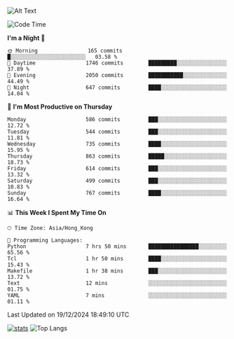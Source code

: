 ![Alt Text](https://media.tenor.com/3Gehha8RO-sAAAAC/goose-dance.gif)

<!--START_SECTION:waka-->
![Code Time](http://img.shields.io/badge/Code%20Time-373%20hrs%202%20mins-blue)

**I'm a Night 🦉** 

```text
🌞 Morning                165 commits         █░░░░░░░░░░░░░░░░░░░░░░░░   03.58 % 
🌆 Daytime                1746 commits        █████████░░░░░░░░░░░░░░░░   37.89 % 
🌃 Evening                2050 commits        ███████████░░░░░░░░░░░░░░   44.49 % 
🌙 Night                  647 commits         ████░░░░░░░░░░░░░░░░░░░░░   14.04 % 
```
📅 **I'm Most Productive on Thursday** 

```text
Monday                   586 commits         ███░░░░░░░░░░░░░░░░░░░░░░   12.72 % 
Tuesday                  544 commits         ███░░░░░░░░░░░░░░░░░░░░░░   11.81 % 
Wednesday                735 commits         ████░░░░░░░░░░░░░░░░░░░░░   15.95 % 
Thursday                 863 commits         █████░░░░░░░░░░░░░░░░░░░░   18.73 % 
Friday                   614 commits         ███░░░░░░░░░░░░░░░░░░░░░░   13.32 % 
Saturday                 499 commits         ███░░░░░░░░░░░░░░░░░░░░░░   10.83 % 
Sunday                   767 commits         ████░░░░░░░░░░░░░░░░░░░░░   16.64 % 
```


📊 **This Week I Spent My Time On** 

```text
🕑︎ Time Zone: Asia/Hong_Kong

💬 Programming Languages: 
Python                   7 hrs 50 mins       ████████████████░░░░░░░░░   65.56 % 
Tcl                      1 hr 50 mins        ████░░░░░░░░░░░░░░░░░░░░░   15.43 % 
Makefile                 1 hr 38 mins        ███░░░░░░░░░░░░░░░░░░░░░░   13.72 % 
Text                     12 mins             ░░░░░░░░░░░░░░░░░░░░░░░░░   01.75 % 
YAML                     7 mins              ░░░░░░░░░░░░░░░░░░░░░░░░░   01.11 % 
```


 Last Updated on 19/12/2024 18:49:10 UTC
<!--END_SECTION:waka-->
[![stats](https://github-readme-stats-rose-phi.vercel.app/api?username=jxncted&count_private=true)](https://github.com/jxncted/github-readme-stats)
![Top Langs](https://github-readme-stats-rose-phi.vercel.app/api/top-langs/?username=jxncted\&layout=compact&hide=c,assembly,jupyter%20notebook)
